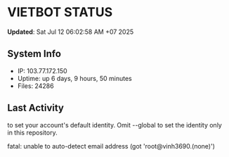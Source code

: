 # VIETBOT STATUS
**Updated**: Sat Jul 12 06:02:58 AM +07 2025

## System Info
- IP: 103.77.172.150
- Uptime: up 6 days, 9 hours, 50 minutes
- Files: 24286

## Last Activity

to set your account's default identity.
Omit --global to set the identity only in this repository.

fatal: unable to auto-detect email address (got 'root@vinh3690.(none)')
